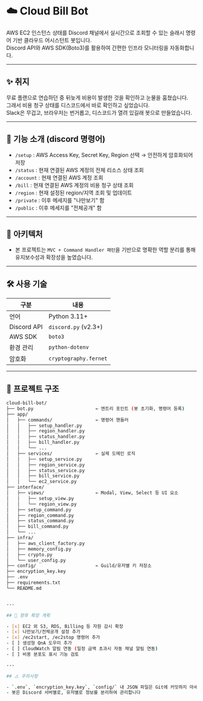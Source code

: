 # ☁️ Cloud Bill Bot

AWS EC2 인스턴스 상태를 Discord 채널에서 실시간으로 조회할 수 있는 슬래시 명령어 기반 클라우드 어시스턴트 봇입니다.  
Discord API와 AWS SDK(Boto3)를 활용하여 간편한 인프라 모니터링을 자동화합니다.

---

## ✨ 취지

무료 플랜으로 연습하던 중 뒤늦게 비용이 발생한 것을 확인하고 눈물을 훔쳤습니다.  
그래서 비용 청구 상태를 디스코드에서 바로 확인하고 싶었습니다.  
Slack은 무겁고, 브라우저는 번거롭고, 디스코드가 열려 있길래 봇으로 만들었습니다.

---

## 📌 기능 소개 (discord 명령어)

- `/setup` : AWS Access Key, Secret Key, Region 선택 → 안전하게 암호화되어 저장
- `/status` : 현재 연결된 AWS 계정의 전체 리소스 상태 조회
- `/account` : 현재 연결된 AWS 계정 조회
- `/bill` : 현재 연결된 AWS 계정의 비용 청구 상태 조회
- `/region` : 현재 설정된 region/지역 조회 및 업데이트
- `/private` : 이후 메세지를 "나만보기" 함
- `/public` : 이후 메세지를 "전체공개" 함

---

## 🧱 아키텍처

- 본 프로젝트는 `MVC + Command Handler 패턴`을 기반으로 명확한 역할 분리를 통해 유지보수성과 확장성을 높였습니다.

---

## 🛠️ 사용 기술

| 구분         | 내용                      |
|--------------|---------------------------|
| 언어         | Python 3.11+              |
| Discord API  | `discord.py` (v2.3+)      |
| AWS SDK      | `boto3`                   |
| 환경 관리    | `python-dotenv`           |
| 암호화       | `cryptography.fernet`     |

---

## 📂 프로젝트 구조

```bash
cloud-bill-bot/
├── bot.py                       ← 엔트리 포인트 (봇 초기화, 명령어 등록)
├── app/
│   ├── commands/                ← 명령어 핸들러
│   │   ├── setup_handler.py
│   │   ├── region_handler.py
│   │   ├── status_handler.py
│   │   ├── bill_handler.py
│   │   └── ...
│   ├── services/                ← 실제 도메인 로직
│   │   ├── setup_service.py
│   │   ├── region_service.py
│   │   ├── status_service.py
│   │   ├── bill_service.py
│   │   └── ec2_service.py
├── interface/
│   ├── views/                   ← Modal, View, Select 등 UI 요소
│   │   ├── setup_view.py
│   │   └── region_view.py
│   ├── setup_command.py
│   ├── region_command.py
│   ├── status_command.py
│   ├── bill_command.py
│   └── ...
├── infra/
│   ├── aws_client_factory.py
│   ├── memory_config.py
│   ├── crypto.py
│   └── user_config.py
├── config/                      ← Guild/유저별 키 저장소
├── encryption_key.key
├── .env
├── requirements.txt
└── README.md


---

## 🚧 향후 확장 계획

- [x] EC2 외 S3, RDS, Billing 등 자원 감시 확장
- [x] 나만보기/전체공개 설정 추가
- [x] /ec2start, /ec2stop 명령어 추가
- [ ] 생성형 QnA 도우미 추가
- [ ] CloudWatch 알림 연동 (일정 금액 초과시 자동 채널 알림 연동)
- [ ] 비용 분포도 표시 기능 검토

---

## ⚠️ 주의사항

- `.env`, `encryption_key.key`, `config/` 내 JSON 파일은 Git에 커밋하지 마세요
- 봇은 Discord 서버별로, 유저별로 정보를 분리하여 관리합니다
